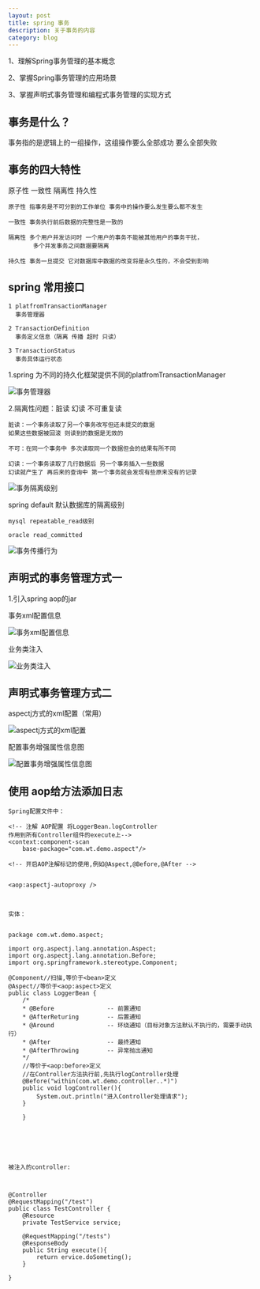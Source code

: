 ```yaml
---
layout: post
title: spring 事务
description: 关于事务的内容
category: blog
---
```




1、理解Spring事务管理的基本概念

2、掌握Spring事务管理的应用场景

3、掌握声明式事务管理和编程式事务管理的实现方式





事务是什么？
---

事务指的是逻辑上的一组操作，这组操作要么全部成功 要么全部失败




事务的四大特性
---

原子性 一致性 隔离性 持久性



	原子性 指事务是不可分割的工作单位 事务中的操作要么发生要么都不发生

	一致性 事务执行前后数据的完整性是一致的

	隔离性 多个用户并发访问时 一个用户的事务不能被其他用户的事务干扰，
		   多个并发事务之间数据要隔离

	持久性 事务一旦提交 它对数据库中数据的改变将是永久性的，不会受到影响



spring 常用接口
---


	1 platfromTransactionManager
	  事务管理器

	2 TransactionDefinition
	  事务定义信息（隔离 传播 超时 只读）

	3 TransactionStatus
	  事务具体运行状态



	  
	  
1.spring 为不同的持久化框架提供不同的platfromTransactionManager


![事务管理器](https://raw.githubusercontent.com/sun035/images/master/%E4%BA%8B%E5%8A%A1%E7%AE%A1%E7%90%86%E5%99%A8.png)



2.隔离性问题：脏读 幻读 不可重复读

	脏读：一个事务读取了另一个事务改写但还未提交的数据
	如果这些数据被回滚 则读到的数据是无效的

	不可：在同一个事务中 多次读取同一个数据但会的结果有所不同

	幻读：一个事务读取了几行数据后 另一个事务插入一些数据
	幻读就产生了 再后来的查询中 第一个事务就会发现有些原来没有的记录


![事务隔离级别](https://raw.githubusercontent.com/sun035/images/master/%E4%BA%8B%E5%8A%A1%E9%9A%94%E7%A6%BB%E7%BA%A7%E5%88%AB.png)


spring  default 默认数据库的隔离级别

	mysql repeatable_read级别

	oracle read_committed




![事务传播行为](https://raw.githubusercontent.com/sun035/images/master/%E4%BA%8B%E5%8A%A1%E4%BC%A0%E6%92%AD%E8%A1%8C%E4%B8%BA.png)




声明式的事务管理方式一
---

1.引入spring aop的jar


事务xml配置信息

![事务xml配置信息](https://raw.githubusercontent.com/sun035/images/master/%E4%BA%8B%E5%8A%A1xml%E9%85%8D%E7%BD%AE%E4%BF%A1%E6%81%AF.png)

业务类注入

![业务类注入](https://raw.githubusercontent.com/sun035/images/master/%E4%B8%9A%E5%8A%A1%E7%B1%BB%E6%B3%A8%E5%85%A5.png)





声明式事务管理方式二
---

aspectj方式的xml配置（常用）

![aspectj方式的xml配置](https://raw.githubusercontent.com/sun035/images/master/%E5%A3%B0%E6%98%8E%E5%BC%8Faspectj%E7%9A%84xml%E9%85%8D%E7%BD%AE.png)

配置事务增强属性信息图

![配置事务增强属性信息图](https://raw.githubusercontent.com/sun035/images/master/%E9%85%8D%E7%BD%AE%E4%BA%8B%E5%8A%A1%E5%A2%9E%E5%BC%BA%E5%B1%9E%E6%80%A7%E4%BF%A1%E6%81%AF.png)






使用 aop给方法添加日志
---



	Spring配置文件中：

	<!-- 注解 AOP配置 将LoggerBean.logController
	作用到所有Controller组件的execute上-->
	<context:component-scan 
		base-package="com.wt.demo.aspect"/>
		
	<!-- 开启AOP注解标记的使用,例如@Aspect,@Before,@After -->
	
	
	<aop:aspectj-autoproxy />

	
	
	实体：
	

	package com.wt.demo.aspect;

	import org.aspectj.lang.annotation.Aspect;
	import org.aspectj.lang.annotation.Before;
	import org.springframework.stereotype.Component;

	@Component//扫描,等价于<bean>定义
	@Aspect//等价于<aop:aspect>定义
	public class LoggerBean {
		/*
		* @Before               -- 前置通知
		* @AfterReturing        -- 后置通知
		* @Around               -- 环绕通知（目标对象方法默认不执行的，需要手动执行）
		* @After                -- 最终通知
		* @AfterThrowing        -- 异常抛出通知
		*/
		//等价于<aop:before>定义
		//在Controller方法执行前,先执行logController处理
		@Before("within(com.wt.demo.controller..*)")
		public void logController(){
			System.out.println("进入Controller处理请求");
		}
		
		}
		
		
		
		
		
		
	被注入的controller:



	@Controller
	@RequestMapping("/test")
	public class TestController {
		@Resource
		private TestService service;
		
		@RequestMapping("/tests")
		@ResponseBody
		public String execute(){			
			return ervice.doSometing();
		}
		
	}

		
	
	



[Mukosame]:    http://sun035.github.io  "Mukosame"
